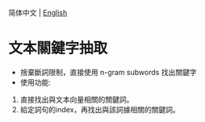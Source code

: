 简体中文 | [English](README_en.md)

# 文本關鍵字抽取
- 捨棄斷詞限制，直接使用 n-gram subwords 找出關鍵字
- 使用功能:
1. 直接找出與文本向量相關的關鍵詞。
2. 給定詞句的index，再找出與該詞據相關的關鍵詞。 

